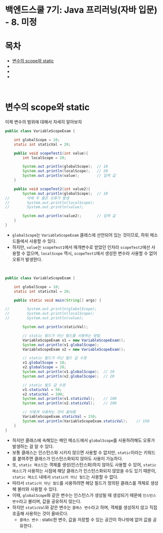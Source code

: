 # 백엔드스쿨 7기: Java 프리러닝(자바 입문) - 8. 미정

# 목차
- [변수의 scope와 static](#변수의-scope와-static)
- [](#)
- [](#)
- [](#)

<br>

# 변수의 scope와 static

이제 변수의 범위에 대해서 자세히 알아보자

```java
public class VariableScopeExam {

    int globalScope = 10;
    static int staticVal = 20;

    public void scopeTest1(int value){
        int localScope = 20;

        System.out.println(globalScope);  // 10
        System.out.println(localScope);   // 20
        System.out.println(value);        // 입력 값
    }

    public void scopeTest2(int value2){
        System.out.println(globalScope);  // 10
//        아래 두 줄은 오류가 발생
//        System.out.println(localScope);
//        System.out.println(value);

        System.out.println(value2);       // 입력 값
    }
}

```

- `globalScope`는 `VariableScopeExam` 클래스에 선언되어 있는 것이므로, 하위 메소드들에서 사용할 수 있다. <br>
- 하지만, `value`는 `scopeTest1`에서 매개변수로 받았던 인자라 `scopeTest2`에선 사용할 수 없으며, `localScope` 역시, `scopeTest1`에서 생성한 변수라 사용할 수 없어 오류가 발생한다.

<br>

```java
public class VariableScopeExam {

    int globalScope = 10;
    static int staticVal = 20;

    public static void main(String[] args) {

//        System.out.println(globalScope);
//        System.out.println(localScope);
//        System.out.println(value);

        System.out.println(staticVal);

        // static 필드가 아닌 필드를 사용하는 방법
        VariableScopeExam v1 = new VariableScopeExam();
        System.out.println(v1.globalScope);
        VariableScopeExam v2 = new VariableScopeExam();

        // static 필드가 아닌 필드 값 수정
        v1.globalScope = 10;
        v2.globalScope = 20;
        System.out.println(v1.globalScope);  // 10
        System.out.println(v2.globalScope);  // 20

        // static 필드 값 수정
        v1.staticVal = 50;
        v2.staticVal = 100;
        System.out.println(v1.staticVal);    // 100  
        System.out.println(v2.staticVal);    // 100

        // 이렇게 사용하는 것이 올바름
        VariableScopeExam.staticVal = 150;
        System.out.println(VariableScopeExam.staticVal);    // 150
    }
}

```
- 하지만 클래스에 속해있는 메인 메소드에서 `globalScope`를 사용하려해도 오류가 발생하는 걸 알 수 있다.
- 보통 클래스는 인스턴스화 시키지 않으면 사용할 수 없지만, `static`이라는 키워드를 붙여주면 클래스가 인스턴스화되지 않아도 사용이 가능하다.
- 또, `static 메소드`는 객체를 생성(인스턴스화)하지 않아도 사용할 수 있어, `static 메소드`가 사용하는 시점에 해당 클래스가 인스턴스화되지 않았을 수도 있기 때문이, `static 메소드` 내에서 `static이 아닌 필드`는 사용할 수 없다.
- 따라서 `static이 아닌 필드`를 사용하려면 해당 필드가 정의된 클래스를 객체로 생성해 불러와 사용할 수 있다.
- 이때, `globalScope`와 같은 변수는 인스턴스가 생성될 때 생성되기 때문에 `인스턴스 변수`라고 불리며, 값을 공유하지 않는다.
- 하지만 `staticVal`와 같은 변수는 `클래스 변수`라고 하며, 객체를 생성하지 않고 직접 호출해 사용하는 것이 올바르다.
  - `클래스 변수` : static한 변수, 값을 저장할 수 있는 공간이 하나밖에 없어 값을 공유한다.
